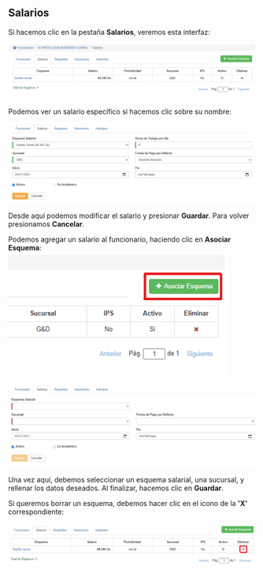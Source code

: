 ## Salarios
Si hacemos clic en la pestaña **Salarios**, veremos esta interfaz:

![Editar salarios de funcionario](img/funcionarios_editar_salarios.png)

Podemos ver un salario específico si hacemos clic sobre su nombre:

![Ver salarios de funcionario](img/funcionarios_editar_salarios_ver.png)

Desde aquí podemos modificar el salario y presionar **Guardar**.
Para volver presionamos **Cancelar**.

Podemos agregar un salario al funcionario, haciendo clic en **Asociar Esquema**:
![Botón Asociar Esquema](img/funcionarios_editar_salarios_crear_boton.png)

![Agregar salario](img/funcionarios_editar_salarios_crear.png)

Una vez aquí, debemos seleccionar un esquema salarial, una sucursal, y rellenar los datos deseados. Al finalizar, hacemos clic en **Guardar**.

Si queremos borrar un esquema, debemos hacer clic en el icono de la **'X'** correspondiente:

![Eliminar esquema](img/funcionarios_editar_salarios_borrar.png)
